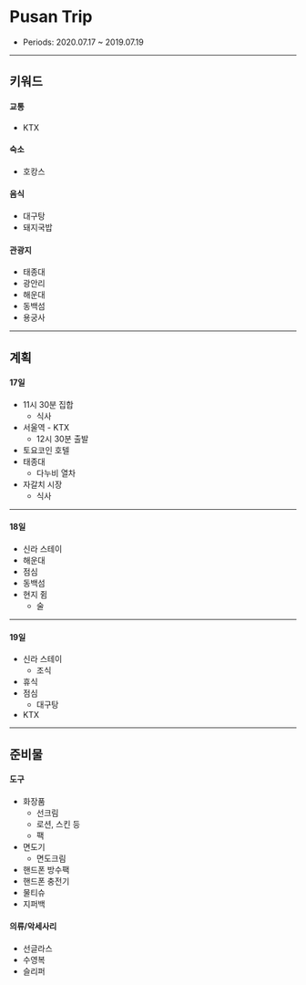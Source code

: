 # Pusan Trip

- Periods: 2020.07.17 ~ 2019.07.19 

---

## 키워드

#### 교통
- KTX

#### 숙소
- 호캉스

#### 음식
- 대구탕
- 돼지국밥

#### 관광지
- 태종대
- 광안리
- 해운대
- 동백섬
- 용궁사

--- 

## 계획

#### 17일

- 11시 30분 집합
  - 식사
- 서울역 - KTX
  - 12시 30분 출발
- 토요코인 호텔
- 태종대
  - 다누비 열차
- 자갈치 시장
  - 식사

---

#### 18일

- 신라 스테이
- 해운대
- 점심
- 동백섬
- 현지 쥠
  - 술

---

#### 19일

- 신라 스테이
  - 조식
- 휴식
- 점심
  - 대구탕
- KTX

---

## 준비물

#### 도구
- 화장품
  - 선크림
  - 로션, 스킨 등
  - 팩  
- 면도기
  - 면도크림
- 핸드폰 방수팩
- 핸드폰 충전기
- 물티슈
- 지퍼백

#### 의류/악세사리
- 선글라스
- 수영복
- 슬리퍼

